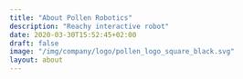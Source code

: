 ```yaml
---
title: "About Pollen Robotics"
description: "Reachy interactive robot"
date: 2020-03-30T15:52:45+02:00
draft: false
image: "/img/company/logo/pollen_logo_square_black.svg"
layout: about
---
```

